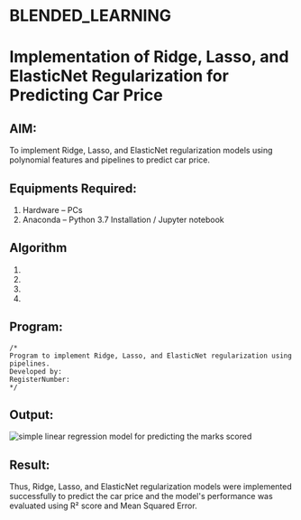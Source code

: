 # BLENDED_LEARNING
# Implementation of Ridge, Lasso, and ElasticNet Regularization for Predicting Car Price

## AIM:
To implement Ridge, Lasso, and ElasticNet regularization models using polynomial features and pipelines to predict car price.

## Equipments Required:
1. Hardware – PCs
2. Anaconda – Python 3.7 Installation / Jupyter notebook

## Algorithm
1. 
2. 
3. 
4. 

## Program:
```
/*
Program to implement Ridge, Lasso, and ElasticNet regularization using pipelines.
Developed by: 
RegisterNumber:  
*/
```

## Output:
![simple linear regression model for predicting the marks scored](sam.png)


## Result:
Thus, Ridge, Lasso, and ElasticNet regularization models were implemented successfully to predict the car price and the model's performance was evaluated using R² score and Mean Squared Error.
